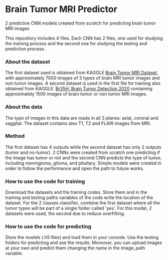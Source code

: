 # Brain Tumor MRI Predictor
2 predictive CNN models created from scratch for predicting brain tumor MRI images

This repository includes 4 files. Each CNN has 2 files, one used for studying the training process and the second one for studying the testing and prediction process.

### About the dataset
The first dataset used is obtained from KAGGLE [Brain Tumor MRI Dataset](https://www.kaggle.com/datasets/masoudnickparvar/brain-tumor-mri-dataset), with approximately 7000 images of 3 types of brain MRI tumor images and non tumor images. A second dataset is used in the first file for training also obtained from KAGGLE: [Br35H: Brain Tumor Detection 2020](https://www.kaggle.com/datasets/ahmedhamada0/brain-tumor-detection) containing approximately 1500 images of brain tumor or non tumor MRI images.

### About the data
The type of images in this data are made in all 3 planes: axial, coronal and saggital. The dataset contains also T1, T2 and FLAIR images from MRI.

### Method
The first dataset has 4 outputs while the second dataset has only 2 outputs (tumor and no-tumor). 2 CNNs were created from scratch one predicting if the image has tumor or not and the second CNN predicts the type of tumor, including meningioma, glioma, and pituitary. Simple models were created in order to follow the performance and open the path to future works.

### How to use the code for training
Download the datasets and the training codes. Store them and in the training and testing paths variables of the code write the location of the dataset. For the 2 classes classifier, combine the first dataset where all the tumor types will be part of a single folder called 'yes'. For this model, 2 datasets were used, the second due to reduce overfitting.

### How to use the code for predicting
Store the models (.h5 files) and load them in your console. Use the testing folders for predicting and see the results. Moreover, you can upload images at your own and predict them changing the name in the image_path variable.
